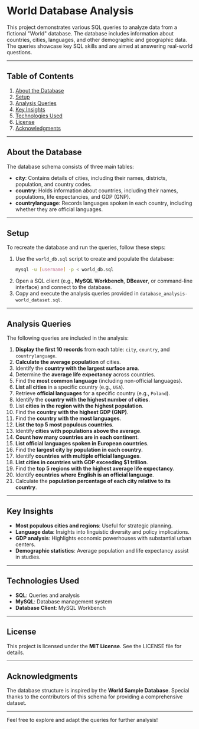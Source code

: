 # World Database Analysis

This project demonstrates various SQL queries to analyze data from a fictional "World" database. The database includes information about countries, cities, languages, and other demographic and geographic data. The queries showcase key SQL skills and are aimed at answering real-world questions.

---

## Table of Contents

1. [About the Database](#about-the-database)
2. [Setup](#setup)
3. [Analysis Queries](#analysis-queries)
4. [Key Insights](#key-insights)
5. [Technologies Used](#technologies-used)
6. [License](#license)
7. [Acknowledgments](#acknowledgments)

---

## About the Database

The database schema consists of three main tables:

- **city**: Contains details of cities, including their names, districts, population, and country codes.
- **country**: Holds information about countries, including their names, populations, life expectancies, and GDP (GNP).
- **countrylanguage**: Records languages spoken in each country, including whether they are official languages.

---

## Setup

To recreate the database and run the queries, follow these steps:

1. Use the `world_db.sql` script to create and populate the database:
   ```bash
   mysql -u [username] -p < world_db.sql
   ```
2. Open a SQL client (e.g., **MySQL Workbench**, **DBeaver**, or command-line interface) and connect to the database.
3. Copy and execute the analysis queries provided in `database_analysis-world_dataset.sql`.

---

## Analysis Queries
The following queries are included in the analysis:

1. **Display the first 10 records** from each table: `city`, `country`, and `countrylanguage`.
2. **Calculate the average population** of cities.
3. Identify the **country with the largest surface area**.
4. Determine the **average life expectancy** across countries.
5. Find the **most common language** (including non-official languages).
6. **List all cities** in a specific country (e.g., `USA`).
7. Retrieve **official languages** for a specific country (e.g., `Poland`).
8. Identify the **country with the highest number of cities**.
9. List **cities in the region with the highest population**.
10. Find the **country with the highest GDP (GNP)**.
11. Find the **country with the most languages**.
12. **List the top 5 most populous countries**.
13. Identify **cities with populations above the average**.
14. **Count how many countries are in each continent**.
15. **List official languages spoken in European countries**.
16. Find the **largest city by population in each country**.
17. Identify **countries with multiple official languages**.
18. **List cities in countries with GDP exceeding $1 trillion**.
19. Find the **top 5 regions with the highest average life expectancy**.
20. Identify **countries where English is an official language**.
21. Calculate the **population percentage of each city relative to its country**.

---

## Key Insights

- **Most populous cities and regions**: Useful for strategic planning.
- **Language data**: Insights into linguistic diversity and policy implications.
- **GDP analysis**: Highlights economic powerhouses with substantial urban centers.
- **Demographic statistics**: Average population and life expectancy assist in studies.

---

## Technologies Used

- **SQL**: Queries and analysis
- **MySQL**: Database management system
- **Database Client**: MySQL Workbench

---

## License

This project is licensed under the **MIT License**. See the LICENSE file for details.

---

## Acknowledgments

The database structure is inspired by the **World Sample Database**. Special thanks to the contributors of this schema for providing a comprehensive dataset.

---

Feel free to explore and adapt the queries for further analysis!
